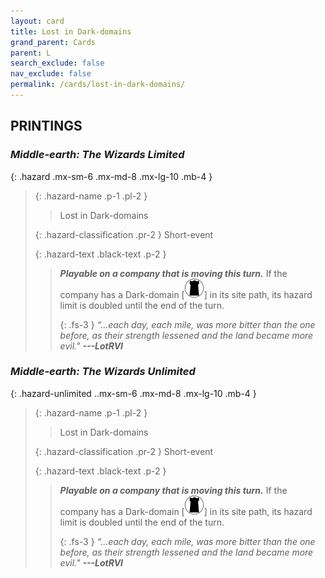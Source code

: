 ```yaml
---
layout: card
title: Lost in Dark-domains
grand_parent: Cards
parent: L
search_exclude: false
nav_exclude: false
permalink: /cards/lost-in-dark-domains/
---
```


## PRINTINGS


### _Middle-earth: The Wizards Limited_

{: .hazard .mx-sm-6 .mx-md-8 .mx-lg-10 .mb-4 }
> {: .hazard-name .p-1 .pl-2 }
> > <div class="hazard-mp"></div>
> > <div class="card-name">Lost in Dark-domains</div>
>
> {: .hazard-classification .pr-2 }
> Short-event
>
> {: .hazard-text .black-text .p-2 }
> > ***Playable on a company that is moving this turn.*** If the company has a Dark-domain \[![](/assets/images/dark-domain.svg)] in its site path, its hazard limit is doubled until the end of the turn. 
> > 
> > {: .fs-3 } 
> > _“...each day, each mile, was more bitter than the one before, as their strength lessened and the land became more evil."_ ***---&#65279;LotRVI*** 
>

### _Middle-earth: The Wizards Unlimited_

{: .hazard-unlimited ..mx-sm-6 .mx-md-8 .mx-lg-10 .mb-4 }
> {: .hazard-name .p-1 .pl-2 }
> > <div class="hazard-mp"></div>
> > <div class="card-name">Lost in Dark-domains</div>
>
> {: .hazard-classification .pr-2 }
> Short-event
>
> {: .hazard-text .black-text .p-2 }
> > ***Playable on a company that is moving this turn.*** If the company has a Dark-domain \[![](/assets/images/dark-domain.svg)] in its site path, its hazard limit is doubled until the end of the turn. 
> > 
> > {: .fs-3 } 
> > _“...each day, each mile, was more bitter than the one before, as their strength lessened and the land became more evil."_ ***---&#65279;LotRVI*** 
>
